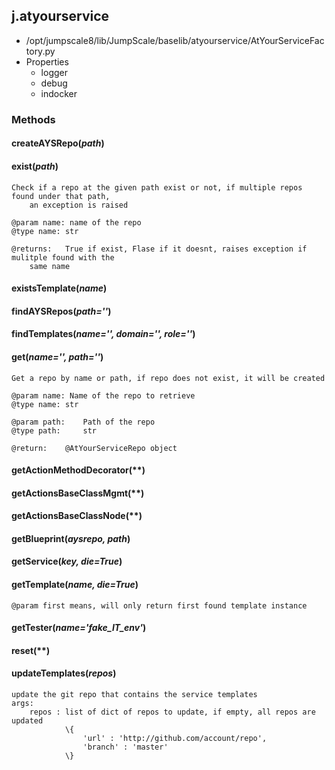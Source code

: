 <!-- toc -->
## j.atyourservice

- /opt/jumpscale8/lib/JumpScale/baselib/atyourservice/AtYourServiceFactory.py
- Properties
    - logger
    - debug
    - indocker

### Methods

#### createAYSRepo(*path*) 

#### exist(*path*) 

```
Check if a repo at the given path exist or not, if multiple repos found under that path,
    an exception is raised

@param name: name of the repo
@type name: str

@returns:   True if exist, Flase if it doesnt, raises exception if mulitple found with the
    same name

```

#### existsTemplate(*name*) 

#### findAYSRepos(*path=''*) 

#### findTemplates(*name='', domain='', role=''*) 

#### get(*name='', path=''*) 

```
Get a repo by name or path, if repo does not exist, it will be created

@param name: Name of the repo to retrieve
@type name: str

@param path:    Path of the repo
@type path:     str

@return:    @AtYourServiceRepo object

```

#### getActionMethodDecorator(**) 

#### getActionsBaseClassMgmt(**) 

#### getActionsBaseClassNode(**) 

#### getBlueprint(*aysrepo, path*) 

#### getService(*key, die=True*) 

#### getTemplate(*name, die=True*) 

```
@param first means, will only return first found template instance

```

#### getTester(*name='fake_IT_env'*) 

#### reset(**) 

#### updateTemplates(*repos*) 

```
update the git repo that contains the service templates
args:
    repos : list of dict of repos to update, if empty, all repos are updated
            \{
                'url' : 'http://github.com/account/repo',
                'branch' : 'master'
            \}

```

